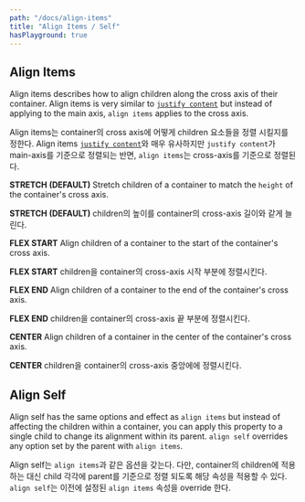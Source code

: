 ```yaml
---
path: "/docs/align-items"
title: "Align Items / Self"
hasPlayground: true
---
```


## Align Items

Align items describes how to align children along the cross axis of their container.
Align items is very similar to [`justify content`](/docs/justify-content) but instead of
applying to the main axis, `align items` applies to the cross axis.

Align items는 container의 cross axis에 어떻게 children 요소들을 정렬 시킬지를 정한다. 
Align items [`justify content`](/docs/justify-content)와 매우 유사하지만 `justify content`가
main-axis를 기준으로 정렬되는 반면, `align items`는 cross-axis를 기준으로 정렬된다.

**STRETCH (DEFAULT)** Stretch children of a container to match the `height` of the container's cross axis.

**STRETCH (DEFAULT)** children의 높이를 container의 cross-axis 길이와 같게 늘린다.

**FLEX START** Align children of a container to the start of the container's cross axis.

**FLEX START** children을 container의 cross-axis 시작 부분에 정렬시킨다.

**FLEX END** Align children of a container to the end of the container's cross axis.

**FLEX END** children을 container의 cross-axis 끝 부분에 정렬시킨다.

**CENTER** Align children of a container in the center of the container's cross axis.

**CENTER** children을 container의 cross-axis 중앙에에 정렬시킨다.

<controls prop="alignItems"></controls>

## Align Self

Align self has the same options and effect as `align items` but instead of
affecting the children within a container, you can apply this property to
a single child to change its alignment within its parent. `align self`
overrides any option set by the parent with `align items`.

Align self는 `align items`과 같은 옵션을 갖는다. 다만, container의 children에 적용하는 대신
child 각각에 parent를 기준으로 정렬 되도록 해당 속성을 적용할 수 있다. `align self`는 이전에
설정된 `align items` 속성을 override 한다.

<controls prop="alignSelf"></controls>
